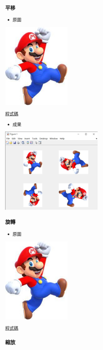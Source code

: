 ### 平移
* 原圖
<img src='https://github.com/OPlobo/matlab/blob/main/hw1/img1/000.jpg' height=250 weight =250>

[程式碼](https://github.com/OPlobo/matlab/blob/main/hw1/%E5%B9%B3%E7%A7%BB.m)

* 成果
<img src='https://github.com/OPlobo/matlab/blob/main/hw1/img1/Figure%201%202021_3_11%20%E4%B8%8B%E5%8D%88%2001_15_43.png' height=250 weight =250>

### 旋轉
* 原圖
<img src='https://github.com/OPlobo/matlab/blob/main/hw1/img1/000.jpg' height=250 weight =250>

[程式碼](https://github.com/OPlobo/matlab/blob/main/hw1/%E6%97%8B%E8%BD%89.m)

### 縮放
  
